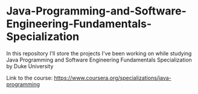 # Java-Programming-and-Software-Engineering-Fundamentals-Specialization
In this repository I'll store the projects I've been working on while studying Java Programming and Software Engineering Fundamentals Specialization by Duke University

Link to the course: https://www.coursera.org/specializations/java-programming

